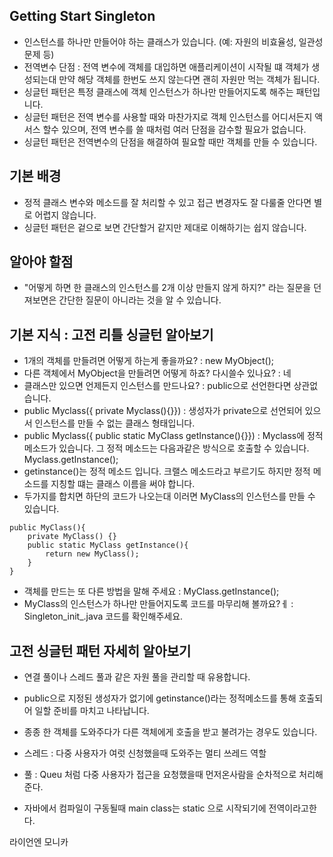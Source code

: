 ## Getting Start Singleton

- 인스턴스를 하나만 만들어야 하는 클래스가 있습니다. (예: 자원의 비효율성, 일관성 문제 등)
- 전역변수 단점 : 전역 변수에 객체를 대입하면 애플리케이션이 시작될 떄 객체가 생성되는대 만약 해당 객체를 한번도 쓰지 않는다면 괜히 자원만 먹는 객체가 됩니다.
- 싱글턴 패턴은 특정 클래스에 객체 인스턴스가 하나만 만들어지도록 해주는 패턴입니다.
- 싱글턴 패턴은 전역 변수를 사용할 때와 마찬가지로 객체 인스턴스를 어디서든지 액서스 할수 있으며, 전역 변수를 쓸 때처럼 여러 단점을 감수할 필요가 없습니다.
- 싱글턴 패턴은 전역변수의 단점을 해결하여 필요할 때만 객체를 만들 수 있습니다. 

## 기본 배경

- 정적 클래스 변수와 메소드를 잘 처리할 수 있고 접근 변경자도 잘 다룰줄 안다면 별로 어렵지 않습니다. 
- 싱글턴 패턴은 겉으로 보면 간단할거 같지만 제대로 이해하기는 쉽지 않습니다. 

## 알아야 할점

- "어떻게 하면 한 클래스의 인스턴스를 2개 이상 만들지 않게 하지?" 라는 질문을 던져보면은 간단한 질문이 아니라는 것을 알 수 있습니다. 


## 기본 지식 : 고전 리틀 싱글턴 알아보기

- 1개의 객체를 만들려면 어떻게 하는게 좋을까요? : new MyObject();
- 다른 객체에서 MyObject을 만들려면 어떻게 하죠? 다시쓸수 있나요? : 네
- 클래스만 있으면 언제든지 인스턴스를 만드나요? : public으로 선언한다면 상관없습니다.
- public Myclass({ private Myclass(){}}) : 생성자가 private으로 선언되어 있으서 인스턴스를 만들 수 없는 클래스 형태입니다.
- public Myclass({ public static MyClass getInstance(){}}) : Myclass에 정적 메소드가 있습니다. 그 정적 메소드는 다음과같은 방식으로 호출할 수 있습니다. Myclass.getInstance();
- getinstance()는 정적 메소드 입니다. 크랠스 메소드라고 부르기도 하지만 정적 메소드를 지칭할 떄는 클래스 이름을 써야 합니다. 
- 두가지를 합치면 하단의 코드가 나오는대 이러면 MyClass의 인스턴스를 만들 수 있습니다.
```
public MyClass(){
    private MyClass() {}
    public static MyClass getInstance(){
        return new MyClass();
    }
}
```
- 객체를 만드는 또 다른 방법을 말해 주세요 : MyClass.getInstance();
- MyClass의 인스턴스가 하나만 만들어지도록 코드를 마무리해 볼까요?ㅔ : Singleton_init_.java 코드를 확인해주세요.


## 고전 싱글턴 패턴 자세히 알아보기

- 연결 풀이나 스레드 풀과 같은 자원 풀을 관리할 때 유용합니다.
- public으로 지정된 생성자가 없기에 getinstance()라는 정적메소드를 통해 호출되어 일할 준비를 마치고 나타납니다.
- 종종 한 객체를 도와주다가 다른 객체에게 호출을 받고 불려가는 경우도 있습니다. 


- 스레드 : 다중 사용자가 여럿 신청했을때 도와주는 멀티 쓰레드 역할
- 풀 : Queu 처럼 다중 사용자가 접근을 요청했을때 먼저온사람을 순차적으로 처리해 준다.

- 자바에서 컴파일이 구동될때 main class는 static 으로 시작되기에 전역이라고한다. 


라이언엔 모니카

